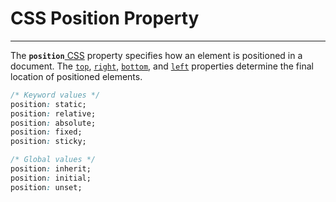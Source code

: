 # CSS Position Property

---

The **`position`**[  CSS](https://developer.mozilla.org/en-US/docs/CSS) property specifies how an element is positioned in a document. The [`top`](https://developer.mozilla.org/en-US/docs/Web/CSS/top), [`right`](https://developer.mozilla.org/en-US/docs/Web/CSS/right), [`bottom`](https://developer.mozilla.org/en-US/docs/Web/CSS/bottom), and [`left`](https://developer.mozilla.org/en-US/docs/Web/CSS/left) properties determine the final location of positioned elements.

```css
/* Keyword values */
position: static;
position: relative;
position: absolute;
position: fixed;
position: sticky;

/* Global values */
position: inherit;
position: initial;
position: unset;
```



